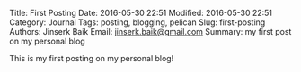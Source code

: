 Title: First Posting
Date: 2016-05-30 22:51
Modified: 2016-05-30 22:51
Category: Journal
Tags: posting, blogging, pelican
Slug: first-posting
Authors: Jinserk Baik
Email:  jinserk.baik@gmail.com
Summary: my first post on my personal blog

This is my first posting on my personal blog!
